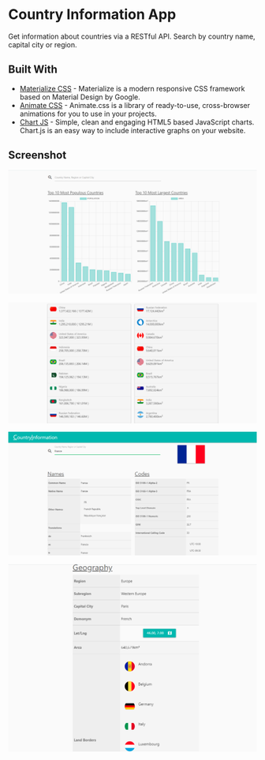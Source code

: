 # Country Information App

Get information about countries via a RESTful API. Search by country name, capital city or region.

## Built With

* [Materialize CSS](https://materializecss.com/) - Materialize is a modern responsive CSS framework based on Material Design by Google.
* [Animate CSS](https://animate.style/) - Animate.css is a library of ready-to-use, cross-browser animations for you to use in your projects.
* [Chart JS](https://www.chartjs.org/) - Simple, clean and engaging HTML5 based JavaScript charts. Chart.js is an easy way to include interactive graphs on your website.

## Screenshot

![](images/image-1.png)

![](images/image-2.png)

![](images/image-3.png)

![](images/image-4.png)
